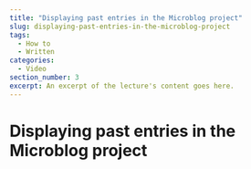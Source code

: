 ```yaml
---
title: "Displaying past entries in the Microblog project"
slug: displaying-past-entries-in-the-microblog-project
tags:
  - How to
  - Written
categories:
  - Video
section_number: 3
excerpt: An excerpt of the lecture's content goes here.
---
```


# Displaying past entries in the Microblog project